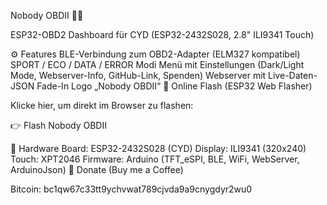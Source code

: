 Nobody OBDII 🚗🔥



ESP32-OBD2 Dashboard für CYD (ESP32-2432S028, 2.8" ILI9341 Touch)

⚙️ Features
BLE-Verbindung zum OBD2-Adapter (ELM327 kompatibel)
SPORT / ECO / DATA / ERROR Modi
Menü mit Einstellungen (Dark/Light Mode, Webserver-Info, GitHub-Link, Spenden)
Webserver mit Live-Daten-JSON
Fade-In Logo „Nobody OBDII“
🚀 Online Flash (ESP32 Web Flasher)



Klicke hier, um direkt im Browser zu flashen:




👉 Flash Nobody OBDII

🔧 Hardware
Board: ESP32-2432S028 (CYD)
Display: ILI9341 (320x240)
Touch: XPT2046
Firmware: Arduino (TFT_eSPI, BLE, WiFi, WebServer, ArduinoJson)
🧡 Donate (Buy me a Coffee)



Bitcoin: bc1qw67c33tt9ychvwat789cjvda9a9cnygdyr2wu0

